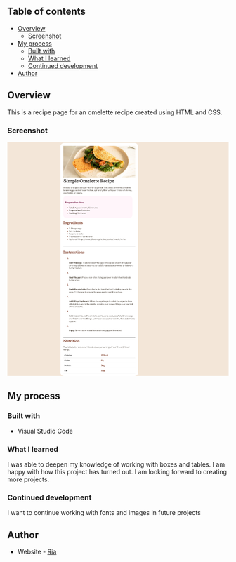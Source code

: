 

## Table of contents

- [Overview](#overview)
  - [Screenshot](#screenshot)
- [My process](#my-process)
  - [Built with](#built-with)
  - [What I learned](#what-i-learned)
  - [Continued development](#continued-development)
- [Author](#author)

## Overview
This is a recipe page for an omelette recipe created using HTML and CSS.

### Screenshot

![Here](Recipe/styles/OmeletteRecipe.png)


## My process

### Built with

- Visual Studio Code


### What I learned

I was able to deepen my knowledge of working with boxes and tables. I am happy with how this project has turned out. I am looking forward to creating more projects.



### Continued development

I want to continue working with fonts and images in future projects



## Author

- Website - [Ria](https://aayrt4.github.io/)
